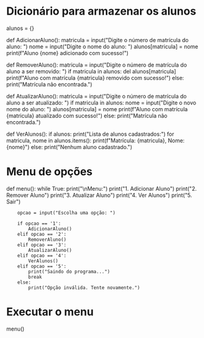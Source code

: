 # Dicionário para armazenar os alunos
alunos = {}

def AdicionarAluno():
    matricula = input("Digite o número de matrícula do aluno: ")
    nome = input("Digite o nome do aluno: ")
    alunos[matricula] = nome
    print(f"Aluno {nome} adicionado com sucesso!")

def RemoverAluno():
    matricula = input("Digite o número de matrícula do aluno a ser removido: ")
    if matricula in alunos:
        del alunos[matricula]
        print(f"Aluno com matrícula {matricula} removido com sucesso!")
    else:
        print("Matrícula não encontrada.")

def AtualizarAluno():
    matricula = input("Digite o número de matrícula do aluno a ser atualizado: ")
    if matricula in alunos:
        nome = input("Digite o novo nome do aluno: ")
        alunos[matricula] = nome
        print(f"Aluno com matrícula {matricula} atualizado com sucesso!")
    else:
        print("Matrícula não encontrada.")

def VerAlunos():
    if alunos:
        print("Lista de alunos cadastrados:")
        for matricula, nome in alunos.items():
            print(f"Matrícula: {matricula}, Nome: {nome}")
    else:
        print("Nenhum aluno cadastrado.")

# Menu de opções
def menu():
    while True:
        print("\nMenu:")
        print("1. Adicionar Aluno")
        print("2. Remover Aluno")
        print("3. Atualizar Aluno")
        print("4. Ver Alunos")
        print("5. Sair")
        
        opcao = input("Escolha uma opção: ")
        
        if opcao == '1':
            AdicionarAluno()
        elif opcao == '2':
            RemoverAluno()
        elif opcao == '3':
            AtualizarAluno()
        elif opcao == '4':
            VerAlunos()
        elif opcao == '5':
            print("Saindo do programa...")
            break
        else:
            print("Opção inválida. Tente novamente.")

# Executar o menu
menu()
